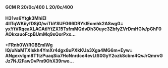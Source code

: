 #### GCM R 20/0c/400 L 20/0c/400
**H31vs6Ytgk3MhiEl**<br/>**4IlTqWKiiyfD8jO/wiTbYSUFG66DRYkIEomhk2ASwg0=**<br/>**yxYtVRqeaXLACAtIYtZX15TsfmMQdvDh30uyc3ZbfyZVrDmHGlv/pGhF0AOkxauoFcpBUmMq9sQorPxx...**<br/><br/>
**+FRnh0W/RGBEmlWg**<br/>**IQ/uNaMTXlskh4YmXr4dgx8uPXkKUa3Xga4MG6m+Eyw=**<br/>**ANgexvlgm8T1tzPuaqSia7HoNnrdce4evLtS0GyY2ozkScbm4QvJrQmrvGJz7NJ2FawDvPm9OhX39rwo...**